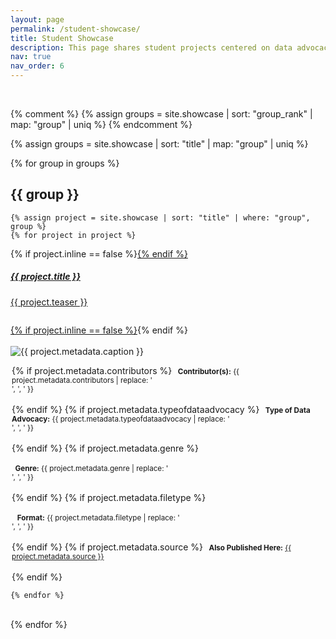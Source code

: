 ```yaml
---
layout: page
permalink: /student-showcase/
title: Student Showcase
description: This page shares student projects centered on data advocacy to demonstrate how these curricular materials can be used.
nav: true
nav_order: 6
---
```


<br>
 
{% comment %} 
{% assign groups = site.showcase | sort: "group_rank" | map: "group" | uniq %} 
{% endcomment %}

{% assign groups = site.showcase | sort: "title" | map: "group" | uniq %}

{% for group in groups %}

## {{ group }}

	{% assign project = site.showcase | sort: "title" | where: "group", group %}
	{% for project in project %}


<p>
    <div class="card {% if project.inline == false %}hoverable{% endif %}">
        <div class="row no-gutters">
            <div class="team col-sm-8 col-md-7">
                <div class="card-body">
                    {% if project.inline == false %}<a href="{{ project.url | relative_url }}">{% endif %}
                    <h5 class="card-title">{{ project.title }}</h5>
                    <p class="card-text">
                        {{ project.teaser }}
			    <small><br><br></small>
                    </p>
                    {% if project.inline == false %}</a>{% endif %}
                </div></div>
		<div class="col-sm-4 col-md-5">
                <br><img src="{{ '/assets/img/' | append: project.metadata.image | relative_url }}" class="card-img img-fluid max-width: 80%" alt="{{ project.metadata.caption }}" />
                    <div class="card-body" style="margin: 2px;">
			<p class="card-text">
			{% if project.metadata.contributors %}
				<small class="test-muted"><i class="fa-solid fa-people-group"></i><b>&nbsp; Contributor(s):</b> {{ project.metadata.contributors | replace: '<br />', ', ' }}</small><br><br> 
			{% endif %}
			{% if project.metadata.typeofdataadvocacy %}
                        <small class="test-muted"><i class="fa-solid fa-layer-group"></i><b>&nbsp; Type of Data Advocacy:</b> {{ project.metadata.typeofdataadvocacy | replace: '<br />', ', ' }}</small><br><br> 
			{% endif %}
			{% if project.metadata.genre %}
			<br><br><small class="test-muted"><i class="fa-solid fa-bars-staggered"></i><b>&nbsp; Genre:</b> {{ project.metadata.genre | replace: '<br />', ', ' }}</small><br><br> 
			{% endif %}
			{% if project.metadata.filetype %}
			<br><br><small class="test-muted">&nbsp;<i class="fa-solid fa-file"></i><b>&nbsp; Format:</b> {{ project.metadata.filetype | replace: '<br />', ', ' }}</small> <br><br> 
			{% endif %}
			{% if project.metadata.source %}
			<small class="test-muted"><i class="fa-solid fa-link"></i><b>&nbsp; Also Published Here:</b> <a href="{{ project.metadata.source }}">{{ project.metadata.source }}</a></small><br><br>
			{% endif %}
                    </p>
		    </div>
            </div>
            </div>
        </div>
</p>

	{% endfor %}
<br>
{% endfor %}
